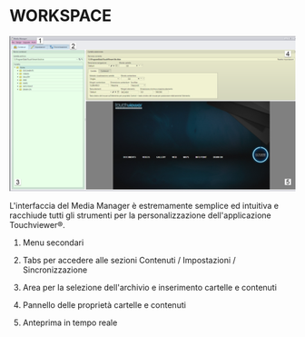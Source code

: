 # WORKSPACE
![](/img/3.1/mediamanager_workspace_1.png)

L'interfaccia del Media Manager è estremamente semplice ed intuitiva e racchiude tutti gli strumenti per la personalizzazione dell'applicazione Touchviewer®.

1. Menu secondari

1. Tabs per accedere alle sezioni Contenuti / Impostazioni / Sincronizzazione

1. Area per la selezione dell'archivio e inserimento cartelle e contenuti

1. Pannello delle proprietà cartelle e contenuti

1. Anteprima in tempo reale
